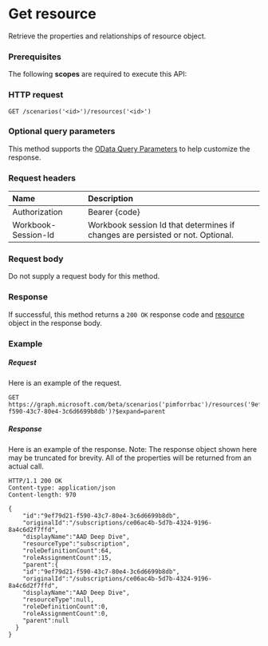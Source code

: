 # Get resource

Retrieve the properties and relationships of resource object.
### Prerequisites
The following **scopes** are required to execute this API: 
### HTTP request
<!-- { "blockType": "ignored" } -->
```http
GET /scenarios('<id>')/resources('<id>')
```
### Optional query parameters
This method supports the [OData Query Parameters](http://graph.microsoft.io/docs/overview/query_parameters) to help customize the response.

### Request headers
| Name      |Description|
|:----------|:----------|
| Authorization  | Bearer {code}|
| Workbook-Session-Id  | Workbook session Id that determines if changes are persisted or not. Optional.|

### Request body
Do not supply a request body for this method.
### Response
If successful, this method returns a `200 OK` response code and [resource](../resources/resource.md) object in the response body.
### Example
##### Request
Here is an example of the request.
<!-- {
  "blockType": "request",
  "name": "get_resource"
}-->
```http
GET https://graph.microsoft.com/beta/scenarios('pimforrbac')/resources('9ef79d21-f590-43c7-80e4-3c6d6699b8db')?$expand=parent
```
##### Response
Here is an example of the response. Note: The response object shown here may be truncated for brevity. All of the properties will be returned from an actual call.
<!-- {
  "blockType": "response",
  "truncated": true,
  "@odata.type": "microsoft.graph.resource"
} -->
```http
HTTP/1.1 200 OK
Content-type: application/json
Content-length: 970

{
 	"id":"9ef79d21-f590-43c7-80e4-3c6d6699b8db",
	"originalId":"/subscriptions/ce06ac4b-5d7b-4324-9196-8a4c6d2f7ffd",
	"displayName":"AAD Deep Dive",
	"resourceType":"subscription",
	"roleDefinitionCount":64,
	"roleAssignmentCount":15,
	"parent":{
    "id":"9ef79d21-f590-43c7-80e4-3c6d6699b8db",
	"originalId":"/subscriptions/ce06ac4b-5d7b-4324-9196-8a4c6d2f7ffd",
	"displayName":"AAD Deep Dive",
	"resourceType":null,
	"roleDefinitionCount":0,
	"roleAssignmentCount":0,
	"parent":null
  }
}
```

<!-- uuid: 8fcb5dbc-d5aa-4681-8e31-b001d5168d79
2015-10-25 14:57:30 UTC -->
<!-- {
  "type": "#page.annotation",
  "description": "Get resource",
  "keywords": "",
  "section": "documentation",
  "tocPath": ""
}-->